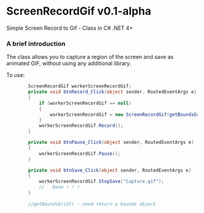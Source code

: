 # ScreenRecordGif v0.1-alpha
Simple Screen Record to Gif - Class in C#  .NET 4+

### A brief introduction
The class allows you to capture a region of the screen and save as animated GIF, without using any additional library.

To use:
```c#
        ScreenRecordGif workerScreenRecordGif;
        private void btnRecord_Click(object sender, RoutedEventArgs e)
        {
            if (workerScreenRecordGif == null)
            {
                workerScreenRecordGif = new ScreenRecordGif(getBoundsGrid());
            }
            workerScreenRecordGif.Record();
        }

        private void btnPause_Click(object sender, RoutedEventArgs e)
        {
            workerScreenRecordGif.Pause();
        }

        private void btnSave_Click(object sender, RoutedEventArgs e)
        {
            workerScreenRecordGif.StopSave("Capture.gif");
            //   Done ! ! !
        }
        
        //getBoundsGrid() - need return a bounds object
```
